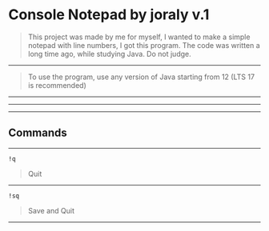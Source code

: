 # **Console Notepad by joraly v.1**

> This project was made by me for myself, I wanted to make a simple notepad with line numbers, I got this program. The code was written a long time ago, while studying Java. Do not judge.
---
> To use the program, use any version of Java starting from 12 (LTS 17 is recommended)
---
---
---
## Commands
---
`!q`
> Quit

---

`!sq`
> Save and Quit
---
